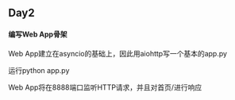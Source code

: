 ## Day2

#### 编写Web App骨架
Web App建立在asyncio的基础上，因此用aiohttp写一个基本的app.py

运行python app.py

Web App将在8888端口监听HTTP请求，并且对首页/进行响应
